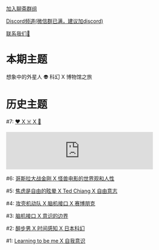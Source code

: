[加入聊斋群组](https://www.joinclubhouse.com/join/%E7%A7%91%E5%B9%BB-x-%E7%A5%9E%E7%BB%8F%E7%A7%91%E5%AD%A6/tWrpmlAV/ma4Z6dL5)

[Discord频道(微信群已满，建议加discord)](https://discord.gg/2hq5yNGaux)

[联系我们📧](mailto:neurofiction@protonmail.com)

<h1>本期主题</h1>

想象中的外星人 👽 科幻 X 博物馆之旅

<h1>历史主题</h1>

#7: [❤️ X ☠️ X 🤖️](7.md)

<iframe src="https://anchor.fm/-x-/embed/episodes/vol02-evsab6/a-a5d9dfu" height="102px" width="400px" frameborder="0" scrolling="no"></iframe>

#6: [哥斯拉大战金刚 X 怪兽电影的世界观和人性](6.md)

#5: [焦虑是自由的眩晕 X Ted Chiang X 自由意志](5.md)

#4: [攻壳机动队 X 脑机接口 X 赛博朋克](4.md)

#3: [脑机接口 X 意识的边界](3.md)

#2: [醉步男 X 时间感知 X 日本科幻](2.md)

#1: [Learning to be me X 自我意识](1.md)


<script>var clicky_site_ids = clicky_site_ids || []; clicky_site_ids.push(101307141);</script>
<script async src="//static.getclicky.com/js"></script>

